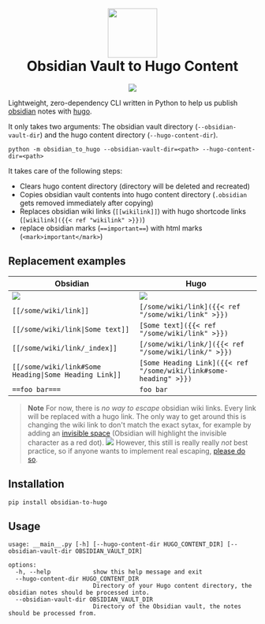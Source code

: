 <h1 align=center>
<img src=https://raw.githubusercontent.com/devidw/obsidian-to-hugo/master/img/gopher-obsidian.png width=100 height=100>
<br>
Obsidian Vault to Hugo Content
</h1>

<p align="center">
<a href="https://obsidian-to-hugo.wolf.gdn" target="_blank">
<img src="https://raw.githubusercontent.com/devidw/obsidian-to-hugo/master/img/demo.gif">
</a>
</p>

Lightweight, zero-dependency CLI written in Python to help us publish [obsidian](https://obsidian.md) notes with [hugo](https://gohugo.io). 

It only takes two arguments: The obsidian vault directory (`--obsidian-vault-dir`) and the hugo content directory (`--hugo-content-dir`).

```console
python -m obsidian_to_hugo --obsidian-vault-dir=<path> --hugo-content-dir=<path>
```

It takes care of the following steps:

- Clears hugo content directory (directory will be deleted and recreated)
- Copies obsidian vault contents into hugo content directory (`.obsidian` gets removed immediately after copying)
- Replaces obsidian wiki links (`[[wikilink]]`) with hugo shortcode links (`[wikilink]({{< ref "wikilink" >}})`)
- replace obsidian marks (`==important==`) with html marks (`<mark>important</mark>`)


## Replacement examples

| Obsidian | Hugo
| -------- | --------
| ![](https://raw.githubusercontent.com/devidw/obsidian-to-hugo/master/img/obsidian.png) | ![](https://raw.githubusercontent.com/devidw/obsidian-to-hugo/master/img/hugo.png)
| `[[/some/wiki/link]]` | `[/some/wiki/link]({{< ref "/some/wiki/link" >}})`
| `[[/some/wiki/link\|Some text]]` | `[Some text]({{< ref "/some/wiki/link" >}})`
| `[[/some/wiki/link/_index]]` | `[/some/wiki/link/]({{< ref "/some/wiki/link/" >}})`
| `[[/some/wiki/link#Some Heading\|Some Heading Link]]` | `[Some Heading Link]({{< ref "/some/wiki/link#some-heading" >}})`
| `==foo bar===` | `foo bar`

> **Note**
> For now, there is *no way to escape* obsidian wiki links. Every link
> will be replaced with a hugo link. The only way to get around this is changing
> the wiki link to don't match the exact sytax, for example by adding an
> [invisible space](https://en.wikipedia.org/wiki/Zero-width_space) (Obsidian will highlight the invisible character as a red dot).
> ![](https://raw.githubusercontent.com/devidw/obsidian-to-hugo/master/img/do-not-do-that.png)
> However, this still is really really *not* best
> practice, so if anyone wants to implement real escaping, [please do
> so](https://github.com/devidw/obsidian-to-hugo/pulls).


## Installation

```console
pip install obsidian-to-hugo
```


## Usage

```console
usage: __main__.py [-h] [--hugo-content-dir HUGO_CONTENT_DIR] [--obsidian-vault-dir OBSIDIAN_VAULT_DIR]

options:
  -h, --help            show this help message and exit
  --hugo-content-dir HUGO_CONTENT_DIR
                        Directory of your Hugo content directory, the obsidian notes should be processed into.
  --obsidian-vault-dir OBSIDIAN_VAULT_DIR
                        Directory of the Obsidian vault, the notes should be processed from.
```

